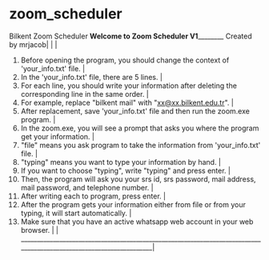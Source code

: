 # zoom_scheduler
Bilkent Zoom Scheduler
________________________________________Welcome to Zoom Scheduler V1________________________________________________
                                                                                                  Created by mrjacob|
 												                    |
      														    |
1) Before opening the program, you should change the context of 'your_info.txt' file.                               |
2) In the 'your_info.txt' file, there are 5 lines.                                                                  |
3) For each line, you should write your information after deleting the corresponding line in the same order.        |
4) For example, replace "bilkent mail" with "xx@xx.bilkent.edu.tr".                                                 |
5) After replacement, save 'your_info.txt' file and then run the zoom.exe program.                                  |
6) In the zoom.exe, you will see a prompt that asks you where the program get your information.                     |
7) "file" means you ask program to take the information from 'your_info.txt' file.                                  |
8) "typing" means you want to type your information by hand.                                                        |
9) If you want to choose "typing", write "typing" and press enter.                                                  |
10) Then, the program will ask you your srs id, srs password, mail address, mail password, and telephone number.    |
11) After writing each to program, press enter.                                                                     |
12) After the program gets your information either from file or from your typing, it will start automatically.      |
13) Make sure that you have an active whatsapp web account in your web browser.                                     |
                                                                                                                    |
____________________________________________________________________________________________________________________|
